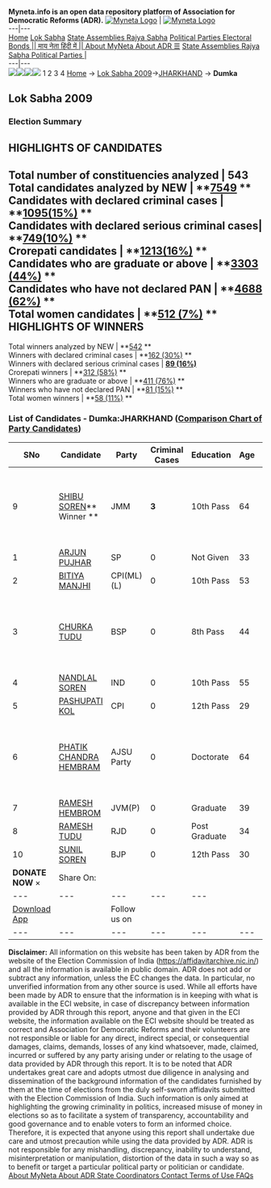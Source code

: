 **Myneta.info is an open data repository platform of Association for Democratic Reforms (ADR).**
[![Myneta Logo](https://www.myneta.info/lib/img/myneta-logo.png)](https://www.myneta.info/) | [![Myneta Logo](https://www.myneta.info/lib/img/adr-logo.png)](https://adrindia.org)  
---|---  
[Home](https://www.myneta.info/) [Lok Sabha](https://www.myneta.info/#ls "Lok Sabha") [ State Assemblies ](https://www.myneta.info/#sa "State Assemblies") [Rajya Sabha](https://www.myneta.info/#rs "Rajya Sabha") [Political Parties ](https://www.myneta.info/party "Political Parties") [ Electoral Bonds ](https://www.myneta.info/electoral_bonds "Electoral Bonds") [ || माय नेता हिंदी में || ](https://translate.google.co.in/translate?prev=hp&hl=en&js=y&u=www.myneta.info&sl=en&tl=hi&history_state0=) [ About MyNeta ](https://adrindia.org/content/about-myneta) [ About ADR ](https://adrindia.org/about-adr/who-we-are) [☰](javascript:void\(0\))
[ State Assemblies ](https://www.myneta.info/#sa "State Assemblies") [ Rajya Sabha ](https://www.myneta.info/#rs "Rajya Sabha") [ Political Parties ](https://www.myneta.info/party "Political Parties")
|   
---|---  
![](https://www.myneta.info/lib/img/banner/banner-1.png)![](https://www.myneta.info/lib/img/banner/banner-2.png)![](https://www.myneta.info/lib/img/banner/banner-3.png)![](https://www.myneta.info/lib/img/banner/banner-4.png)
1  2  3  4 
[Home](https://www.myneta.info/) → [Lok Sabha 2009](https://www.myneta.info/ls2009/)→[JHARKHAND](https://www.myneta.info/ls2009/index.php?action=show_constituencies&state_id=27) → **Dumka**
### 
## Lok Sabha 2009
###  Election Summary 
HIGHLIGHTS OF CANDIDATES  
---  
Total number of constituencies analyzed |  543   
Total candidates analyzed by NEW | **[7549](https://www.myneta.info/ls2009/index.php?action=summary&subAction=candidates_analyzed&sort=candidate#summary) **  
Candidates with declared criminal cases | **[1095(15%)](https://www.myneta.info/ls2009/index.php?action=summary&subAction=crime&sort=candidate#summary) **  
Candidates with declared serious criminal cases| **[749(10%)](https://www.myneta.info/ls2009/index.php?action=summary&subAction=serious_crime&sort=candidate#summary) **  
Crorepati candidates | **[1213(16%)](https://www.myneta.info/ls2009/index.php?action=summary&subAction=crorepati&sort=candidate#summary) **  
Candidates who are graduate or above | **[3303 (44%)](https://www.myneta.info/ls2009/index.php?action=summary&subAction=education&sort=candidate#summary) **  
Candidates who have not declared PAN | **[4688 (62%)](https://www.myneta.info/ls2009/index.php?action=summary&subAction=without_pan&sort=candidate#summary) **  
Total women candidates | **[512 (7%)](https://www.myneta.info/ls2009/index.php?action=summary&subAction=women_candidate&sort=candidate#summary) **  
HIGHLIGHTS OF WINNERS  
---  
Total winners analyzed by NEW | **[542](https://www.myneta.info/ls2009/index.php?action=summary&subAction=winner_analyzed&sort=candidate#summary) **  
Winners with declared criminal cases | **[162 (30%)](https://www.myneta.info/ls2009/index.php?action=summary&subAction=winner_crime&sort=candidate#summary) **  
Winners with declared serious criminal cases | **[89 (16%)](https://www.myneta.info/ls2009/index.php?action=summary&subAction=winner_serious_crime&sort=candidate#summary)**  
Crorepati winners | **[312 (58%)](https://www.myneta.info/ls2009/index.php?action=summary&subAction=winner_crorepati&sort=candidate#summary) **  
Winners who are graduate or above | **[411 (76%)](https://www.myneta.info/ls2009/index.php?action=summary&subAction=winner_education&sort=candidate#summary) **  
Winners who have not declared PAN | **[81 (15%)](https://www.myneta.info/ls2009/index.php?action=summary&subAction=winner_without_pan&sort=candidate#summary) **  
Total women winners | **[58 (11%)](https://www.myneta.info/ls2009/index.php?action=summary&subAction=winner_women&sort=candidate#summary) **  
### List of Candidates - Dumka:JHARKHAND ([Comparison Chart of Party Candidates](https://www.myneta.info/ls2009/comparisonchart.php?constituency_id=258))
SNo | Candidate| Party| Criminal Cases| Education| Age| Total Assets| Liabilities  
---|---|---|---|---|---|---|---  
9  | [SHIBU SOREN](https://www.myneta.info/ls2009/candidate.php?candidate_id=4176)** Winner ** | JMM | **3** | 10th Pass| 64 | ![](https://myneta.info/image_v2.php?myneta_folder=ls2009&candidate_id=4176&col=ta) | ![](https://myneta.info/image_v2.php?myneta_folder=ls2009&candidate_id=4176&col=lia)  
1  | [ARJUN PUJHAR](https://www.myneta.info/ls2009/candidate.php?candidate_id=4178) | SP | 0 | Not Given| 33 | Rs 6,77,433 ~ 6 Lacs+ | Rs 6,112 ~ 6 Thou+  
2  | [BITIYA MANJHI](https://www.myneta.info/ls2009/candidate.php?candidate_id=4181) | CPI(ML)(L) | 0 | 10th Pass| 53 | Rs 2,49,532 ~ 2 Lacs+ | Rs 0 ~   
3  | [CHURKA TUDU](https://www.myneta.info/ls2009/candidate.php?candidate_id=4173) | BSP | 0 | 8th Pass| 44 | ![](https://myneta.info/image_v2.php?myneta_folder=ls2009&candidate_id=4173&col=ta) | ![](https://myneta.info/image_v2.php?myneta_folder=ls2009&candidate_id=4173&col=lia)  
4  | [NANDLAL SOREN](https://www.myneta.info/ls2009/candidate.php?candidate_id=4186) | IND | 0 | 10th Pass| 55 | Rs 12,67,000 ~ 12 Lacs+ | Rs 0 ~   
5  | [PASHUPATI KOL](https://www.myneta.info/ls2009/candidate.php?candidate_id=4174) | CPI | 0 | 12th Pass| 29 | Rs 7,79,960 ~ 7 Lacs+ | Rs 2,00,000 ~ 2 Lacs+  
6  | [PHATIK CHANDRA HEMBRAM](https://www.myneta.info/ls2009/candidate.php?candidate_id=4180) | AJSU Party | 0 | Doctorate| 64 | ![](https://myneta.info/image_v2.php?myneta_folder=ls2009&candidate_id=4180&col=ta) | ![](https://myneta.info/image_v2.php?myneta_folder=ls2009&candidate_id=4180&col=lia)  
7  | [RAMESH HEMBROM](https://www.myneta.info/ls2009/candidate.php?candidate_id=4182) | JVM(P) | 0 | Graduate| 39 | Rs 60,08,000 ~ 60 Lacs+ | Rs 88,000 ~ 88 Thou+  
8  | [RAMESH TUDU](https://www.myneta.info/ls2009/candidate.php?candidate_id=4175) | RJD | 0 | Post Graduate| 34 | Rs 7,02,000 ~ 7 Lacs+ | Rs 8,00,000 ~ 8 Lacs+  
10  | [SUNIL SOREN](https://www.myneta.info/ls2009/candidate.php?candidate_id=4177) | BJP | 0 | 12th Pass| 30 | Rs 14,94,554 ~ 14 Lacs+ | Rs 7,80,006 ~ 7 Lacs+  
|  **DONATE NOW** × |  Share On:  | [](https://api.whatsapp.com/send?text=https%3A%2F%2Fmyneta.info%2Fpunjab2022%2Findex.php%3Faction%3Dshow_constituencies%26state_id%3D19) | [](https://www.facebook.com/sharer/sharer.php?u=https%3A%2F%2Fmyneta.info%2Fpunjab2022%2Findex.php%3Faction%3Dshow_constituencies%26state_id%3D19) | [](https://twitter.com/share?url=https%3A%2F%2Fmyneta.info%2Fpunjab2022%2Findex.php%3Faction%3Dshow_constituencies%26state_id%3D19)  
---|---|---|---|---  
| [ Download App ](https://play.google.com/store/apps/details?id=com.webrosoft.myneta1&pcampaignid=pcampaignidMKT-Other-global-all-co-prtnr-py-PartBadge-Mar2515-1) | [](https://play.google.com/store/apps/details?id=com.webrosoft.myneta1&pcampaignid=pcampaignidMKT-Other-global-all-co-prtnr-py-PartBadge-Mar2515-1) |  Follow us on  | [](https://www.facebook.com/adrindia.org/) | [](https://twitter.com/adrspeaks) | [](https://groups.google.com/g/national-election-watch?hl=en&pli=1) | [](https://www.instagram.com/adrspeaks/) | [](https://www.youtube.com/user/adrspeaks) | [](https://sharechat.com/profile/adrspeaks)  
---|---|---|---|---|---|---|---|---  
**Disclaimer:** All information on this website has been taken by ADR from the website of the Election Commission of India (https://affidavitarchive.nic.in/) and all the information is available in public domain. ADR does not add or subtract any information, unless the EC changes the data. In particular, no unverified information from any other source is used. While all efforts have been made by ADR to ensure that the information is in keeping with what is available in the ECI website, in case of discrepancy between information provided by ADR through this report, anyone and that given in the ECI website, the information available on the ECI website should be treated as correct and Association for Democratic Reforms and their volunteers are not responsible or liable for any direct, indirect special, or consequential damages, claims, demands, losses of any kind whatsoever, made, claimed, incurred or suffered by any party arising under or relating to the usage of data provided by ADR through this report. It is to be noted that ADR undertakes great care and adopts utmost due diligence in analysing and dissemination of the background information of the candidates furnished by them at the time of elections from the duly self-sworn affidavits submitted with the Election Commission of India. Such information is only aimed at highlighting the growing criminality in politics, increased misuse of money in elections so as to facilitate a system of transparency, accountability and good governance and to enable voters to form an informed choice. Therefore, it is expected that anyone using this report shall undertake due care and utmost precaution while using the data provided by ADR. ADR is not responsible for any mishandling, discrepancy, inability to understand, misinterpretation or manipulation, distortion of the data in such a way so as to benefit or target a particular political party or politician or candidate. 
[ About MyNeta ](https://adrindia.org/content/about-myneta) [ About ADR ](https://adrindia.org/about-adr/who-we-are) [ State Coordinators ](https://adrindia.org/about-adr/state-coordinators) [ Contact ](https://adrindia.org/contact-us) [ Terms of Use ](https://adrindia.org/content/adr-terms-use) [ FAQs ](https://adrindia.org/content/faqs)
